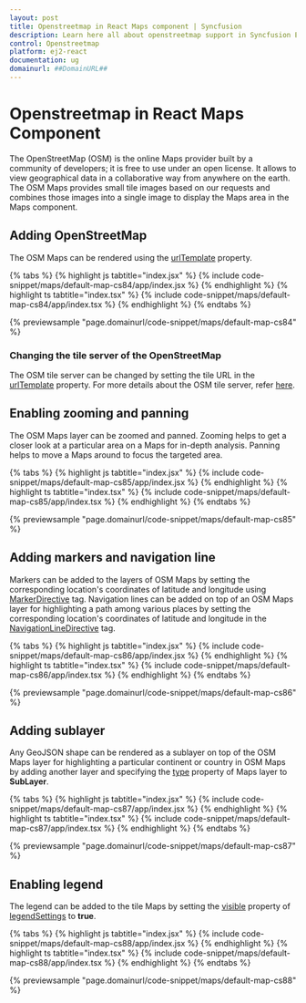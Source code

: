 ```yaml
---
layout: post
title: Openstreetmap in React Maps component | Syncfusion
description: Learn here all about openstreetmap support in Syncfusion Essential React Maps component, it's elements and more.
control: Openstreetmap 
platform: ej2-react
documentation: ug
domainurl: ##DomainURL##
---
```


# Openstreetmap in React Maps Component

The OpenStreetMap (OSM) is the online Maps provider built by a community of developers; it is free to use under an open license. It allows to view geographical data in a collaborative way from anywhere on the earth. The OSM Maps provides small tile images based on our requests and combines those images into a single image to display the Maps area in the Maps component.

## Adding OpenStreetMap

The OSM Maps can be rendered using the [urlTemplate](https://ej2.syncfusion.com/react/documentation/api/maps/layerSettingsModel/#urltemplate) property.

{% tabs %}
{% highlight js tabtitle="index.jsx" %}
{% include code-snippet/maps/default-map-cs84/app/index.jsx %}
{% endhighlight %}
{% highlight ts tabtitle="index.tsx" %}
{% include code-snippet/maps/default-map-cs84/app/index.tsx %}
{% endhighlight %}
{% endtabs %}

 {% previewsample "page.domainurl/code-snippet/maps/default-map-cs84" %}

### Changing the tile server of the OpenStreetMap

The OSM tile server can be changed by setting the tile URL in the [urlTemplate](https://ej2.syncfusion.com/react/documentation/api/maps/layerSettingsModel/#urltemplate) property. For more details about the OSM tile server, refer [here](https://wiki.openstreetmap.org/wiki/Tiles).

## Enabling zooming and panning

The OSM Maps layer can be zoomed and panned. Zooming helps to get a closer look at a particular area on a Maps for in-depth analysis. Panning helps to move a Maps around to focus the targeted area.

{% tabs %}
{% highlight js tabtitle="index.jsx" %}
{% include code-snippet/maps/default-map-cs85/app/index.jsx %}
{% endhighlight %}
{% highlight ts tabtitle="index.tsx" %}
{% include code-snippet/maps/default-map-cs85/app/index.tsx %}
{% endhighlight %}
{% endtabs %}

 {% previewsample "page.domainurl/code-snippet/maps/default-map-cs85" %}

## Adding markers and navigation line

Markers can be added to the layers of OSM Maps by setting the corresponding location's coordinates of latitude and longitude using [MarkerDirective](https://ej2.syncfusion.com/react/documentation/api/maps/layerSettingsModel/#markersettings) tag. Navigation lines can be added on top of an OSM Maps layer for highlighting a path among various places by setting the corresponding location's coordinates of latitude and longitude in the [NavigationLineDirective](https://ej2.syncfusion.com/react/documentation/api/maps/layerSettingsModel/#navigationlinesettings) tag.

{% tabs %}
{% highlight js tabtitle="index.jsx" %}
{% include code-snippet/maps/default-map-cs86/app/index.jsx %}
{% endhighlight %}
{% highlight ts tabtitle="index.tsx" %}
{% include code-snippet/maps/default-map-cs86/app/index.tsx %}
{% endhighlight %}
{% endtabs %}

 {% previewsample "page.domainurl/code-snippet/maps/default-map-cs86" %}

## Adding sublayer

Any GeoJSON shape can be rendered as a sublayer on top of the OSM Maps layer for highlighting a particular continent or country in OSM Maps by adding another layer and specifying the [type](https://ej2.syncfusion.com/react/documentation/api/maps/layerSettingsModel/#type) property of Maps layer to **SubLayer**.

{% tabs %}
{% highlight js tabtitle="index.jsx" %}
{% include code-snippet/maps/default-map-cs87/app/index.jsx %}
{% endhighlight %}
{% highlight ts tabtitle="index.tsx" %}
{% include code-snippet/maps/default-map-cs87/app/index.tsx %}
{% endhighlight %}
{% endtabs %}

 {% previewsample "page.domainurl/code-snippet/maps/default-map-cs87" %}

## Enabling legend

The legend can be added to the tile Maps by setting the [visible](https://ej2.syncfusion.com/react/documentation/api/maps/legendSettingsModel/#visible) property of [legendSettings](https://ej2.syncfusion.com/react/documentation/api/maps/legendSettingsModel/) to **true**.

{% tabs %}
{% highlight js tabtitle="index.jsx" %}
{% include code-snippet/maps/default-map-cs88/app/index.jsx %}
{% endhighlight %}
{% highlight ts tabtitle="index.tsx" %}
{% include code-snippet/maps/default-map-cs88/app/index.tsx %}
{% endhighlight %}
{% endtabs %}

 {% previewsample "page.domainurl/code-snippet/maps/default-map-cs88" %}
